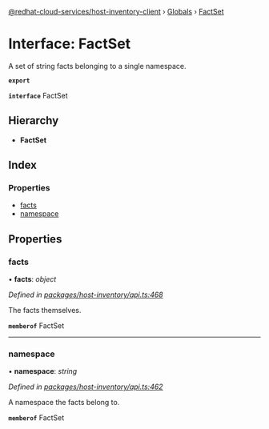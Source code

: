 [@redhat-cloud-services/host-inventory-client](../README.md) › [Globals](../globals.md) › [FactSet](factset.md)

# Interface: FactSet

A set of string facts belonging to a single namespace.

**`export`** 

**`interface`** FactSet

## Hierarchy

* **FactSet**

## Index

### Properties

* [facts](factset.md#facts)
* [namespace](factset.md#namespace)

## Properties

###  facts

• **facts**: *object*

*Defined in [packages/host-inventory/api.ts:468](https://github.com/RedHatInsights/javascript-clients/blob/master/packages/host-inventory/api.ts#L468)*

The facts themselves.

**`memberof`** FactSet

___

###  namespace

• **namespace**: *string*

*Defined in [packages/host-inventory/api.ts:462](https://github.com/RedHatInsights/javascript-clients/blob/master/packages/host-inventory/api.ts#L462)*

A namespace the facts belong to.

**`memberof`** FactSet
